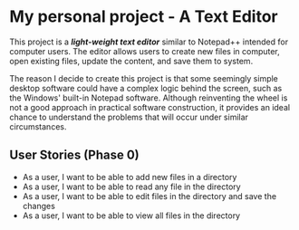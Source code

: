 # My personal project - A Text Editor
This project is a ***light-weight text editor*** similar to Notepad++ intended 
for computer users. The editor allows users to create new files in computer, 
open existing files, update the content, and save them to system. 

The reason I decide to create this project is that some seemingly simple desktop
software could have a complex logic behind the screen, such as the Windows' 
built-in Notepad software. Although reinventing the wheel is not a good approach
in practical software construction, it provides an ideal chance to understand 
the problems that will occur under similar circumstances.

## User Stories (Phase 0)
- As a user, I want to be able to add new files in a directory
- As a user, I want to be able to read any file in the directory
- As a user, I want to be able to edit files in the directory and save the 
changes
- As a user, I want to be able to view all files in the directory
